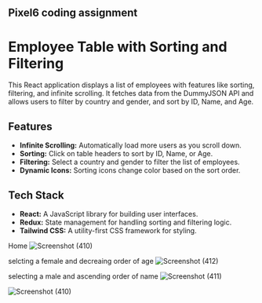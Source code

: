## Pixel6 coding assignment 



# Employee Table with Sorting and Filtering

This React application displays a list of employees with features like sorting, filtering, and infinite scrolling. It fetches data from the DummyJSON API and allows users to filter by country and gender, and sort by ID, Name, and Age.

## Features

- **Infinite Scrolling:** Automatically load more users as you scroll down.
- **Sorting:** Click on table headers to sort by ID, Name, or Age.
- **Filtering:** Select a country and gender to filter the list of employees.
- **Dynamic Icons:** Sorting icons change color based on the sort order.

## Tech Stack

- **React:** A JavaScript library for building user interfaces.
- **Redux:** State management for handling sorting and filtering logic.
- **Tailwind CSS:** A utility-first CSS framework for styling.






Home
![Screenshot (410)](https://github.com/user-attachments/assets/edf1709d-d452-4733-8899-54fcdfb7f252)



selcting a female and decreaing order of age 
![Screenshot (412)](https://github.com/user-attachments/assets/52438a4e-6ddb-43da-ab8c-9b2f8ea2231e)



selecting a male and ascending order of name 
![Screenshot (411)](https://github.com/user-attachments/assets/f8bf087f-6815-4eac-9191-feeea557c1af)



![Screenshot (410)](https://github.com/user-attachments/assets/92c5d4e5-4028-42f7-b8ee-b07369b20214)

